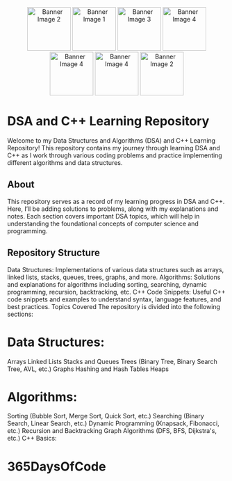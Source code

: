 <div align="center">
 
  <img src="https://media3.giphy.com/media/v1.Y2lkPTc5MGI3NjExajBvMGs4ZGljb2Jjang1Y29nZDY3NmZzZmZ0M3NzdnNhemUyOWp6bCZlcD12MV9pbnRlcm5hbF9naWZfYnlfaWQmY3Q9Zw/UNQ8B2nvmT5fhP9H5h/giphy.webp" alt="Banner Image 2" width="100" height="100">
   <img src="https://media3.giphy.com/media/v1.Y2lkPTc5MGI3NjExMHIxeHFwZHA0a2p3cnBwMTExb20wNjhvcG1raDkxaHRjMTBnM3d3MCZlcD12MV9pbnRlcm5hbF9naWZfYnlfaWQmY3Q9Zw/JE39V8HXhOskZJRZ1f/giphy.webp" alt="Banner Image 1" width="100" height="100"> 
 
  <img src="https://media3.giphy.com/media/v1.Y2lkPTc5MGI3NjExZTN3ZnI0dmRoaWU5ODVtN3VkZDN3OXd1bHU3NXVid2NpMHNnaGJzaSZlcD12MV9pbnRlcm5hbF9naWZfYnlfaWQmY3Q9Zw/EZv2l6yYGnGHuPtqWY/giphy.webp" alt="Banner Image 3" width="100" height="100">
  <img src="https://media4.giphy.com/media/v1.Y2lkPTc5MGI3NjExbTk3Nnp6NGV1aHBsNmhucHU1cjh6b3A5NDhzNWdmd3R1ZjFjYm1sYiZlcD12MV9pbnRlcm5hbF9naWZfYnlfaWQmY3Q9Zw/7H6c3aBnCQkxzbJCCM/giphy.webp" alt="Banner Image 4" width="100" height="100">
    <img src="https://media2.giphy.com/media/v1.Y2lkPTc5MGI3NjExcGJzcjk5bzJjcWZuOTl4Zml4NXg4aTF3b2tldmNwaTA5NnA4OWllaCZlcD12MV9pbnRlcm5hbF9naWZfYnlfaWQmY3Q9Zw/p08QbExAmhzuL1GtS2/giphy.webp" alt="Banner Image 4" width="100" height="100">
    <img src="https://media3.giphy.com/media/v1.Y2lkPTc5MGI3NjExZGEwM21iMWIzdnk2N2c3OGtrNGJmNnBsc203Z2drMWJ5cmthdDdodSZlcD12MV9pbnRlcm5hbF9naWZfYnlfaWQmY3Q9Zw/9NSUrIvULop32EVCxL/giphy.webp" alt="Banner Image 4" width="100" height="100">
      <img src="https://media0.giphy.com/media/v1.Y2lkPTc5MGI3NjExZ3c3Zjd6NWh5eGdpZ3VhYzN2YmowOXRoaHA1enRldHNvbml5cDJ4eCZlcD12MV9pbnRlcm5hbF9naWZfYnlfaWQmY3Q9Zw/HVDXb0xjWbR2Npcpxk/giphy.webp" alt="Banner Image 2" width="100" height="100">
</div>


# DSA and C++ Learning Repository
Welcome to my Data Structures and Algorithms (DSA) and C++ Learning Repository! This repository contains my journey through learning DSA and C++ as I work through various coding problems and practice implementing different algorithms and data structures.

## About
This repository serves as a record of my learning progress in DSA and C++. Here, I’ll be adding solutions to problems, along with my explanations and notes. Each section covers important DSA topics, which will help in understanding the foundational concepts of computer science and programming.

## Repository Structure
Data Structures: Implementations of various data structures such as arrays, linked lists, stacks, queues, trees, graphs, and more.
Algorithms: Solutions and explanations for algorithms including sorting, searching, dynamic programming, recursion, backtracking, etc.
C++ Code Snippets: Useful C++ code snippets and examples to understand syntax, language features, and best practices.
Topics Covered
The repository is divided into the following sections:

# Data Structures:

Arrays
Linked Lists
Stacks and Queues
Trees (Binary Tree, Binary Search Tree, AVL, etc.)
Graphs
Hashing and Hash Tables
Heaps
# Algorithms:

Sorting (Bubble Sort, Merge Sort, Quick Sort, etc.)
Searching (Binary Search, Linear Search, etc.)
Dynamic Programming (Knapsack, Fibonacci, etc.)
Recursion and Backtracking
Graph Algorithms (DFS, BFS, Dijkstra's, etc.)
C++ Basics:

# 365DaysOfCode
